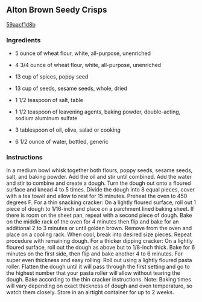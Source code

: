 ## Alton Brown Seedy Crisps

[59aacf1d8b](http://www.food.com/recipe/alton-brown-seedy-crisps-462775)

### Ingredients

 - 5 ounce of wheat flour, white, all-purpose, unenriched

 - 4 3/4 ounce of wheat flour, white, all-purpose, unenriched

 - 13 cup of spices, poppy seed

 - 13 cup of seeds, sesame seeds, whole, dried

 - 1 1/2 teaspoon of salt, table

 - 1 1/2 teaspoon of leavening agents, baking powder, double-acting, sodium aluminum sulfate

 - 3 tablespoon of oil, olive, salad or cooking

 - 6 1/2 ounce of water, bottled, generic

### Instructions

In a medium bowl whisk together both flours, poppy seeds, sesame seeds, salt, and baking powder. Add the oil and stir until combined. Add the water and stir to combine and create a dough. Turn the dough out onto a floured surface and knead 4 to 5 times. Divide the dough into 8 equal pieces, cover with a tea towel and allow to rest for 15 minutes. Preheat the oven to 450 degrees F. For a thin snacking cracker: On a lightly floured surface, roll out 1 piece of dough to 1/16-inch and place on a parchment lined baking sheet. If there is room on the sheet pan, repeat with a second piece of dough. Bake on the middle rack of the oven for 4 minutes then flip and bake for an additional 2 to 3 minutes or until golden brown. Remove from the oven and place on a cooling rack. When cool, break into desired size pieces. Repeat procedure with remaining dough. For a thicker dipping cracker: On a lightly floured surface, roll out the dough as above but to 1/8-inch thick. Bake for 6 minutes on the first side, then flip and bake another 4 to 6 minutes. For super even thickness and easy rolling: Roll out using a lightly floured pasta roller. Flatten the dough until it will pass through the first setting and go to the highest number that your pasta roller will allow without tearing the dough. Bake according to the thin cracker instructions. Note: Baking times will vary depending on exact thickness of dough and oven temperature, so watch them closely. Store in an airtight container for up to 2 weeks.
